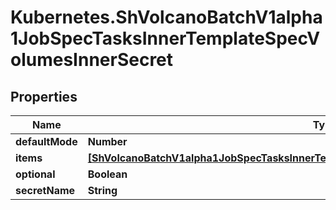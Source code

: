 # Kubernetes.ShVolcanoBatchV1alpha1JobSpecTasksInnerTemplateSpecVolumesInnerSecret

## Properties

Name | Type | Description | Notes
------------ | ------------- | ------------- | -------------
**defaultMode** | **Number** |  | [optional] 
**items** | [**[ShVolcanoBatchV1alpha1JobSpecTasksInnerTemplateSpecVolumesInnerConfigMapItemsInner]**](ShVolcanoBatchV1alpha1JobSpecTasksInnerTemplateSpecVolumesInnerConfigMapItemsInner.md) |  | [optional] 
**optional** | **Boolean** |  | [optional] 
**secretName** | **String** |  | [optional] 


